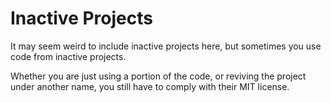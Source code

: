 # Inactive Projects

It may seem weird to include inactive projects here, but sometimes you use code from inactive projects. 

Whether you are just using a portion of the code, or reviving the project under another name, you still have to comply with their MIT license.

